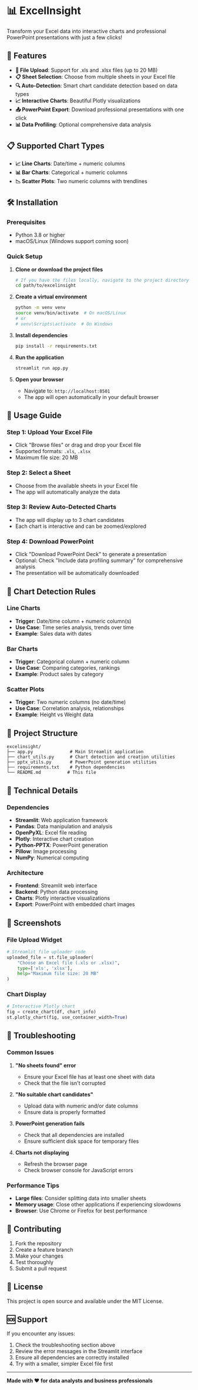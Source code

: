 # 📊 ExcelInsight

Transform your Excel data into interactive charts and professional PowerPoint presentations with just a few clicks!

## 🚀 Features

- **📁 File Upload**: Support for .xls and .xlsx files (up to 20 MB)
- **📋 Sheet Selection**: Choose from multiple sheets in your Excel file
- **🔍 Auto-Detection**: Smart chart candidate detection based on data types
- **📈 Interactive Charts**: Beautiful Plotly visualizations
- **📤 PowerPoint Export**: Download professional presentations with one click
- **📊 Data Profiling**: Optional comprehensive data analysis

## 📋 Supported Chart Types

- **📈 Line Charts**: Date/time + numeric columns
- **📊 Bar Charts**: Categorical + numeric columns  
- **📉 Scatter Plots**: Two numeric columns with trendlines

## 🛠️ Installation

### Prerequisites
- Python 3.8 or higher
- macOS/Linux (Windows support coming soon)

### Quick Setup

1. **Clone or download the project files**
   ```bash
   # If you have the files locally, navigate to the project directory
   cd path/to/excelinsight
   ```

2. **Create a virtual environment**
   ```bash
   python -m venv venv
   source venv/bin/activate  # On macOS/Linux
   # or
   # venv\Scripts\activate  # On Windows
   ```

3. **Install dependencies**
   ```bash
   pip install -r requirements.txt
   ```

4. **Run the application**
   ```bash
   streamlit run app.py
   ```

5. **Open your browser**
   - Navigate to: `http://localhost:8501`
   - The app will open automatically in your default browser

## 📖 Usage Guide

### Step 1: Upload Your Excel File
- Click "Browse files" or drag and drop your Excel file
- Supported formats: `.xls`, `.xlsx`
- Maximum file size: 20 MB

### Step 2: Select a Sheet
- Choose from the available sheets in your Excel file
- The app will automatically analyze the data

### Step 3: Review Auto-Detected Charts
- The app will display up to 3 chart candidates
- Each chart is interactive and can be zoomed/explored

### Step 4: Download PowerPoint
- Click "Download PowerPoint Deck" to generate a presentation
- Optional: Check "Include data profiling summary" for comprehensive analysis
- The presentation will be automatically downloaded

## 🎨 Chart Detection Rules

### Line Charts
- **Trigger**: Date/time column + numeric column(s)
- **Use Case**: Time series analysis, trends over time
- **Example**: Sales data with dates

### Bar Charts
- **Trigger**: Categorical column + numeric column
- **Use Case**: Comparing categories, rankings
- **Example**: Product sales by category

### Scatter Plots
- **Trigger**: Two numeric columns (no date/time)
- **Use Case**: Correlation analysis, relationships
- **Example**: Height vs Weight data

## 📁 Project Structure

```
excelinsight/
├── app.py              # Main Streamlit application
├── chart_utils.py      # Chart detection and creation utilities
├── pptx_utils.py       # PowerPoint generation utilities
├── requirements.txt    # Python dependencies
└── README.md          # This file
```

## 🔧 Technical Details

### Dependencies
- **Streamlit**: Web application framework
- **Pandas**: Data manipulation and analysis
- **OpenPyXL**: Excel file reading
- **Plotly**: Interactive chart creation
- **Python-PPTX**: PowerPoint generation
- **Pillow**: Image processing
- **NumPy**: Numerical computing

### Architecture
- **Frontend**: Streamlit web interface
- **Backend**: Python data processing
- **Charts**: Plotly interactive visualizations
- **Export**: PowerPoint with embedded chart images

## 🎯 Screenshots

### File Upload Widget
```python
# Streamlit file uploader code
uploaded_file = st.file_uploader(
    "Choose an Excel file (.xls or .xlsx)",
    type=['xls', 'xlsx'],
    help="Maximum file size: 20 MB"
)
```

### Chart Display
```python
# Interactive Plotly chart
fig = create_chart(df, chart_info)
st.plotly_chart(fig, use_container_width=True)
```

## 🚨 Troubleshooting

### Common Issues

1. **"No sheets found" error**
   - Ensure your Excel file has at least one sheet with data
   - Check that the file isn't corrupted

2. **"No suitable chart candidates"**
   - Upload data with numeric and/or date columns
   - Ensure data is properly formatted

3. **PowerPoint generation fails**
   - Check that all dependencies are installed
   - Ensure sufficient disk space for temporary files

4. **Charts not displaying**
   - Refresh the browser page
   - Check browser console for JavaScript errors

### Performance Tips

- **Large files**: Consider splitting data into smaller sheets
- **Memory usage**: Close other applications if experiencing slowdowns
- **Browser**: Use Chrome or Firefox for best performance

## 🤝 Contributing

1. Fork the repository
2. Create a feature branch
3. Make your changes
4. Test thoroughly
5. Submit a pull request

## 📄 License

This project is open source and available under the MIT License.

## 🆘 Support

If you encounter any issues:

1. Check the troubleshooting section above
2. Review the error messages in the Streamlit interface
3. Ensure all dependencies are correctly installed
4. Try with a smaller, simpler Excel file first

---

**Made with ❤️ for data analysts and business professionals** 